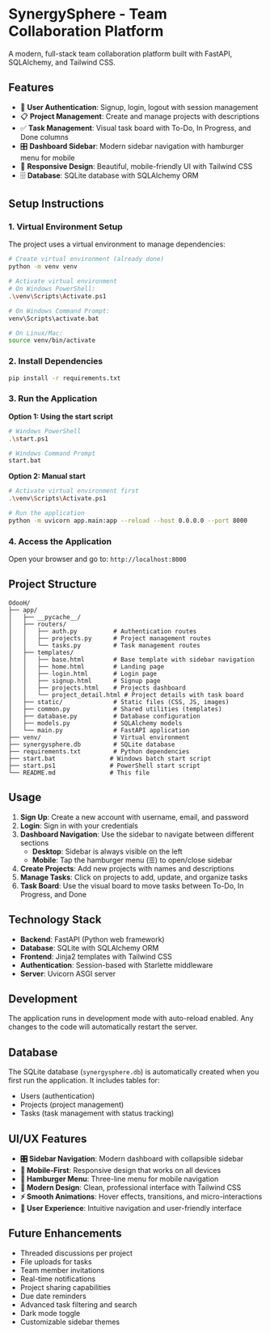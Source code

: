 # SynergySphere - Team Collaboration Platform

A modern, full-stack team collaboration platform built with FastAPI, SQLAlchemy, and Tailwind CSS.

## Features

- 🔐 **User Authentication**: Signup, login, logout with session management
- 📋 **Project Management**: Create and manage projects with descriptions
- ✅ **Task Management**: Visual task board with To-Do, In Progress, and Done columns
- 🎛️ **Dashboard Sidebar**: Modern sidebar navigation with hamburger menu for mobile
- 📱 **Responsive Design**: Beautiful, mobile-friendly UI with Tailwind CSS
- 🗄️ **Database**: SQLite database with SQLAlchemy ORM

## Setup Instructions

### 1. Virtual Environment Setup

The project uses a virtual environment to manage dependencies:

```bash
# Create virtual environment (already done)
python -m venv venv

# Activate virtual environment
# On Windows PowerShell:
.\venv\Scripts\Activate.ps1

# On Windows Command Prompt:
venv\Scripts\activate.bat

# On Linux/Mac:
source venv/bin/activate
```

### 2. Install Dependencies

```bash
pip install -r requirements.txt
```

### 3. Run the Application

**Option 1: Using the start script**
```bash
# Windows PowerShell
.\start.ps1

# Windows Command Prompt
start.bat
```

**Option 2: Manual start**
```bash
# Activate virtual environment first
.\venv\Scripts\Activate.ps1

# Run the application
python -m uvicorn app.main:app --reload --host 0.0.0.0 --port 8000
```

### 4. Access the Application

Open your browser and go to: `http://localhost:8000`

## Project Structure

```
OdooH/
├── app/
│   ├── __pycache__/
│   ├── routers/
│   │   ├── auth.py          # Authentication routes
│   │   ├── projects.py      # Project management routes
│   │   └── tasks.py         # Task management routes
│   ├── templates/
│   │   ├── base.html        # Base template with sidebar navigation
│   │   ├── home.html        # Landing page
│   │   ├── login.html       # Login page
│   │   ├── signup.html      # Signup page
│   │   ├── projects.html    # Projects dashboard
│   │   └── project_detail.html # Project details with task board
│   ├── static/              # Static files (CSS, JS, images)
│   ├── common.py            # Shared utilities (templates)
│   ├── database.py          # Database configuration
│   ├── models.py            # SQLAlchemy models
│   └── main.py              # FastAPI application
├── venv/                    # Virtual environment
├── synergysphere.db         # SQLite database
├── requirements.txt         # Python dependencies
├── start.bat               # Windows batch start script
├── start.ps1               # PowerShell start script
└── README.md               # This file
```

## Usage

1. **Sign Up**: Create a new account with username, email, and password
2. **Login**: Sign in with your credentials
3. **Dashboard Navigation**: Use the sidebar to navigate between different sections
   - **Desktop**: Sidebar is always visible on the left
   - **Mobile**: Tap the hamburger menu (☰) to open/close sidebar
4. **Create Projects**: Add new projects with names and descriptions
5. **Manage Tasks**: Click on projects to add, update, and organize tasks
6. **Task Board**: Use the visual board to move tasks between To-Do, In Progress, and Done

## Technology Stack

- **Backend**: FastAPI (Python web framework)
- **Database**: SQLite with SQLAlchemy ORM
- **Frontend**: Jinja2 templates with Tailwind CSS
- **Authentication**: Session-based with Starlette middleware
- **Server**: Uvicorn ASGI server

## Development

The application runs in development mode with auto-reload enabled. Any changes to the code will automatically restart the server.

## Database

The SQLite database (`synergysphere.db`) is automatically created when you first run the application. It includes tables for:
- Users (authentication)
- Projects (project management)
- Tasks (task management with status tracking)

## UI/UX Features

- **🎛️ Sidebar Navigation**: Modern dashboard with collapsible sidebar
- **📱 Mobile-First**: Responsive design that works on all devices
- **🍔 Hamburger Menu**: Three-line menu for mobile navigation
- **🎨 Modern Design**: Clean, professional interface with Tailwind CSS
- **⚡ Smooth Animations**: Hover effects, transitions, and micro-interactions
- **🎯 User Experience**: Intuitive navigation and user-friendly interface

## Future Enhancements

- Threaded discussions per project
- File uploads for tasks
- Team member invitations
- Real-time notifications
- Project sharing capabilities
- Due date reminders
- Advanced task filtering and search
- Dark mode toggle
- Customizable sidebar themes
